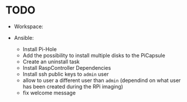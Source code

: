 # TODO

- Workspace:

- Ansible:
  - Install Pi-Hole
  - Add the possibility to install multiple disks to the PiCapsule
  - Create an uninstall task
  - Install RaspController Dependencies
  - Install ssh public keys to `admin` user
  - allow to user a different user than `admin` (dependind on what user has been created during the RPi imaging)
  - fix welcome message

